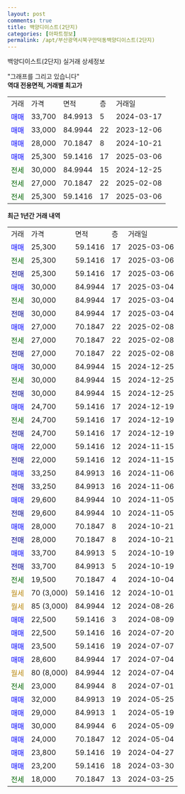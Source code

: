 ```yaml
---
layout: post
comments: true
title: 백양디이스트(2단지)
categories: [아파트정보]
permalink: /apt/부산광역시북구만덕동백양디이스트(2단지)
---
```


백양디이스트(2단지) 실거래 상세정보

<script type="text/javascript">
  google.charts.load('current', {'packages':['line', 'corechart']});
  google.charts.setOnLoadCallback(drawChart);

  function drawChart() {
    var data = new google.visualization.DataTable();
    data.addColumn('date', '거래일');
    data.addColumn('number', "매매");
    data.addColumn('number', "전세");
    data.addColumn('number', "전매");

    data.addRows([[new Date(Date.parse("2025-03-06")), 25300, null, null], [new Date(Date.parse("2025-03-06")), null, 25300, null], [new Date(Date.parse("2025-03-06")), null, null, 25300], [new Date(Date.parse("2025-03-04")), 30000, null, null], [new Date(Date.parse("2025-03-04")), null, 30000, null], [new Date(Date.parse("2025-03-04")), null, null, 30000], [new Date(Date.parse("2025-02-08")), 27000, null, null], [new Date(Date.parse("2025-02-08")), null, 27000, null], [new Date(Date.parse("2025-02-08")), null, null, 27000], [new Date(Date.parse("2024-12-25")), 30000, null, null], [new Date(Date.parse("2024-12-25")), null, 30000, null], [new Date(Date.parse("2024-12-25")), null, null, 30000], [new Date(Date.parse("2024-12-19")), 24700, null, null], [new Date(Date.parse("2024-12-19")), null, 24700, null], [new Date(Date.parse("2024-12-19")), null, null, 24700], [new Date(Date.parse("2024-11-15")), 22000, null, null], [new Date(Date.parse("2024-11-15")), null, null, 22000], [new Date(Date.parse("2024-11-06")), 33250, null, null], [new Date(Date.parse("2024-11-06")), null, null, 33250], [new Date(Date.parse("2024-11-05")), 29600, null, null], [new Date(Date.parse("2024-11-05")), null, null, 29600], [new Date(Date.parse("2024-10-21")), 28000, null, null], [new Date(Date.parse("2024-10-21")), null, null, 28000], [new Date(Date.parse("2024-10-19")), 33700, null, null], [new Date(Date.parse("2024-10-19")), null, null, 33700], [new Date(Date.parse("2024-10-04")), null, 19500, null], [new Date(Date.parse("2024-10-01")), null, null, null], [new Date(Date.parse("2024-08-26")), null, null, null], [new Date(Date.parse("2024-08-09")), 22500, null, null], [new Date(Date.parse("2024-07-20")), 22500, null, null], [new Date(Date.parse("2024-07-07")), 23500, null, null], [new Date(Date.parse("2024-07-04")), 28600, null, null], [new Date(Date.parse("2024-07-04")), null, null, null], [new Date(Date.parse("2024-07-01")), null, 23000, null], [new Date(Date.parse("2024-05-25")), 32000, null, null], [new Date(Date.parse("2024-05-19")), 29000, null, null], [new Date(Date.parse("2024-05-09")), 30000, null, null], [new Date(Date.parse("2024-05-04")), 24000, null, null], [new Date(Date.parse("2024-04-27")), 23800, null, null], [new Date(Date.parse("2024-03-30")), 23200, null, null], [new Date(Date.parse("2024-03-25")), null, 18000, null]]);

    var options = {
      hAxis: {
        format: 'yyyy/MM/dd'
      },    
      lineWidth: 0,
      pointsVisible: true,    
      title: '최근 1년간 유형별 실거래가 분포',
      legend: { position: 'bottom' }
    };

    var formatter = new google.visualization.NumberFormat({pattern:'###,###'} );
    formatter.format(data, 1);
    formatter.format(data, 2);
    
    setTimeout(function() {
        var chart = new google.visualization.LineChart(document.getElementById('columnchart_material'));
        chart.draw(data, (options));
        document.getElementById('loading').style.display = 'none';
    }, 200);
  }
</script>


<div id="loading" style="z-index:20; display: block; margin-left: 0px">"그래프를 그리고 있습니다"</div>
<div id="columnchart_material" style="width: 95%; margin-left: 0px; display: block"></div>
<!-- contents start -->
<b>역대 전용면적, 거래별 최고가</b>
<table class="sortable">
    <tr>
      <td>거래</td>
      <td>가격</td>
      <td>면적</td>
      <td>층</td>
      <td>거래일</td>
    </tr>
        <tr>
          <td><a style="color: blue">매매</a></td>
          <td>33,700</td>
          <td>84.9913</td>
          <td>5</td>
          <td>2024-03-17</td>
        </tr>            <tr>
          <td><a style="color: blue">매매</a></td>
          <td>33,000</td>
          <td>84.9944</td>
          <td>22</td>
          <td>2023-12-06</td>
        </tr>            <tr>
          <td><a style="color: blue">매매</a></td>
          <td>28,000</td>
          <td>70.1847</td>
          <td>8</td>
          <td>2024-10-21</td>
        </tr>            <tr>
          <td><a style="color: blue">매매</a></td>
          <td>25,300</td>
          <td>59.1416</td>
          <td>17</td>
          <td>2025-03-06</td>
        </tr>        
        <tr>
              <td><a style="color: darkgreen">전세</a></td>
              <td>30,000</td>
              <td>84.9944</td>
              <td>15</td>
              <td>2024-12-25</td>
            </tr>            <tr>
              <td><a style="color: darkgreen">전세</a></td>
              <td>27,000</td>
              <td>70.1847</td>
              <td>22</td>
              <td>2025-02-08</td>
            </tr>            <tr>
              <td><a style="color: darkgreen">전세</a></td>
              <td>25,300</td>
              <td>59.1416</td>
              <td>17</td>
              <td>2025-03-06</td>
            </tr>        
    
</table>

<b>최근 1년간 거래 내역</b>

<table class="sortable">
    <tr>
      <td>거래</td>
      <td>가격</td>
      <td>면적</td>
      <td>층</td>
      <td>거래일</td>
    </tr>
    <tr>
      <td><a style="color: blue">매매</a></td>
      <td>25,300</td>
      <td>59.1416</td>
      <td>17</td>
      <td>2025-03-06</td>
    </tr>          <tr>
      <td><a style="color: darkgreen">전세</a></td>
      <td>25,300</td>
      <td>59.1416</td>
      <td>17</td>
      <td>2025-03-06</td>
    </tr>          <tr>
      <td><a style="color: darkblue">전매</a></td>
      <td>25,300</td>
      <td>59.1416</td>
      <td>17</td>
      <td>2025-03-06</td>
    </tr>          <tr>
      <td><a style="color: blue">매매</a></td>
      <td>30,000</td>
      <td>84.9944</td>
      <td>17</td>
      <td>2025-03-04</td>
    </tr>          <tr>
      <td><a style="color: darkgreen">전세</a></td>
      <td>30,000</td>
      <td>84.9944</td>
      <td>17</td>
      <td>2025-03-04</td>
    </tr>          <tr>
      <td><a style="color: darkblue">전매</a></td>
      <td>30,000</td>
      <td>84.9944</td>
      <td>17</td>
      <td>2025-03-04</td>
    </tr>          <tr>
      <td><a style="color: blue">매매</a></td>
      <td>27,000</td>
      <td>70.1847</td>
      <td>22</td>
      <td>2025-02-08</td>
    </tr>          <tr>
      <td><a style="color: darkgreen">전세</a></td>
      <td>27,000</td>
      <td>70.1847</td>
      <td>22</td>
      <td>2025-02-08</td>
    </tr>          <tr>
      <td><a style="color: darkblue">전매</a></td>
      <td>27,000</td>
      <td>70.1847</td>
      <td>22</td>
      <td>2025-02-08</td>
    </tr>          <tr>
      <td><a style="color: blue">매매</a></td>
      <td>30,000</td>
      <td>84.9944</td>
      <td>15</td>
      <td>2024-12-25</td>
    </tr>          <tr>
      <td><a style="color: darkgreen">전세</a></td>
      <td>30,000</td>
      <td>84.9944</td>
      <td>15</td>
      <td>2024-12-25</td>
    </tr>          <tr>
      <td><a style="color: darkblue">전매</a></td>
      <td>30,000</td>
      <td>84.9944</td>
      <td>15</td>
      <td>2024-12-25</td>
    </tr>          <tr>
      <td><a style="color: blue">매매</a></td>
      <td>24,700</td>
      <td>59.1416</td>
      <td>17</td>
      <td>2024-12-19</td>
    </tr>          <tr>
      <td><a style="color: darkgreen">전세</a></td>
      <td>24,700</td>
      <td>59.1416</td>
      <td>17</td>
      <td>2024-12-19</td>
    </tr>          <tr>
      <td><a style="color: darkblue">전매</a></td>
      <td>24,700</td>
      <td>59.1416</td>
      <td>17</td>
      <td>2024-12-19</td>
    </tr>          <tr>
      <td><a style="color: blue">매매</a></td>
      <td>22,000</td>
      <td>59.1416</td>
      <td>12</td>
      <td>2024-11-15</td>
    </tr>          <tr>
      <td><a style="color: darkblue">전매</a></td>
      <td>22,000</td>
      <td>59.1416</td>
      <td>12</td>
      <td>2024-11-15</td>
    </tr>          <tr>
      <td><a style="color: blue">매매</a></td>
      <td>33,250</td>
      <td>84.9913</td>
      <td>16</td>
      <td>2024-11-06</td>
    </tr>          <tr>
      <td><a style="color: darkblue">전매</a></td>
      <td>33,250</td>
      <td>84.9913</td>
      <td>16</td>
      <td>2024-11-06</td>
    </tr>          <tr>
      <td><a style="color: blue">매매</a></td>
      <td>29,600</td>
      <td>84.9944</td>
      <td>10</td>
      <td>2024-11-05</td>
    </tr>          <tr>
      <td><a style="color: darkblue">전매</a></td>
      <td>29,600</td>
      <td>84.9944</td>
      <td>10</td>
      <td>2024-11-05</td>
    </tr>          <tr>
      <td><a style="color: blue">매매</a></td>
      <td>28,000</td>
      <td>70.1847</td>
      <td>8</td>
      <td>2024-10-21</td>
    </tr>          <tr>
      <td><a style="color: darkblue">전매</a></td>
      <td>28,000</td>
      <td>70.1847</td>
      <td>8</td>
      <td>2024-10-21</td>
    </tr>          <tr>
      <td><a style="color: blue">매매</a></td>
      <td>33,700</td>
      <td>84.9913</td>
      <td>5</td>
      <td>2024-10-19</td>
    </tr>          <tr>
      <td><a style="color: darkblue">전매</a></td>
      <td>33,700</td>
      <td>84.9913</td>
      <td>5</td>
      <td>2024-10-19</td>
    </tr>          <tr>
      <td><a style="color: darkgreen">전세</a></td>
      <td>19,500</td>
      <td>70.1847</td>
      <td>4</td>
      <td>2024-10-04</td>
    </tr>          <tr>
      <td><a style="color: darkgoldenrod">월세</a></td>
      <td>70 (3,000)</td>
      <td>59.1416</td>
      <td>12</td>
      <td>2024-10-01</td>
    </tr>          <tr>
      <td><a style="color: darkgoldenrod">월세</a></td>
      <td>85 (3,000)</td>
      <td>84.9944</td>
      <td>12</td>
      <td>2024-08-26</td>
    </tr>          <tr>
      <td><a style="color: blue">매매</a></td>
      <td>22,500</td>
      <td>59.1416</td>
      <td>3</td>
      <td>2024-08-09</td>
    </tr>          <tr>
      <td><a style="color: blue">매매</a></td>
      <td>22,500</td>
      <td>59.1416</td>
      <td>16</td>
      <td>2024-07-20</td>
    </tr>          <tr>
      <td><a style="color: blue">매매</a></td>
      <td>23,500</td>
      <td>59.1416</td>
      <td>19</td>
      <td>2024-07-07</td>
    </tr>          <tr>
      <td><a style="color: blue">매매</a></td>
      <td>28,600</td>
      <td>84.9944</td>
      <td>17</td>
      <td>2024-07-04</td>
    </tr>          <tr>
      <td><a style="color: darkgoldenrod">월세</a></td>
      <td>80 (8,000)</td>
      <td>84.9944</td>
      <td>12</td>
      <td>2024-07-04</td>
    </tr>          <tr>
      <td><a style="color: darkgreen">전세</a></td>
      <td>23,000</td>
      <td>84.9944</td>
      <td>8</td>
      <td>2024-07-01</td>
    </tr>          <tr>
      <td><a style="color: blue">매매</a></td>
      <td>32,000</td>
      <td>84.9913</td>
      <td>19</td>
      <td>2024-05-25</td>
    </tr>          <tr>
      <td><a style="color: blue">매매</a></td>
      <td>29,000</td>
      <td>84.9913</td>
      <td>1</td>
      <td>2024-05-19</td>
    </tr>          <tr>
      <td><a style="color: blue">매매</a></td>
      <td>30,000</td>
      <td>84.9944</td>
      <td>6</td>
      <td>2024-05-09</td>
    </tr>          <tr>
      <td><a style="color: blue">매매</a></td>
      <td>24,000</td>
      <td>70.1847</td>
      <td>12</td>
      <td>2024-05-04</td>
    </tr>          <tr>
      <td><a style="color: blue">매매</a></td>
      <td>23,800</td>
      <td>59.1416</td>
      <td>19</td>
      <td>2024-04-27</td>
    </tr>          <tr>
      <td><a style="color: blue">매매</a></td>
      <td>23,200</td>
      <td>59.1416</td>
      <td>18</td>
      <td>2024-03-30</td>
    </tr>          <tr>
      <td><a style="color: darkgreen">전세</a></td>
      <td>18,000</td>
      <td>70.1847</td>
      <td>13</td>
      <td>2024-03-25</td>
    </tr>      </table>
<!-- contents end -->    

